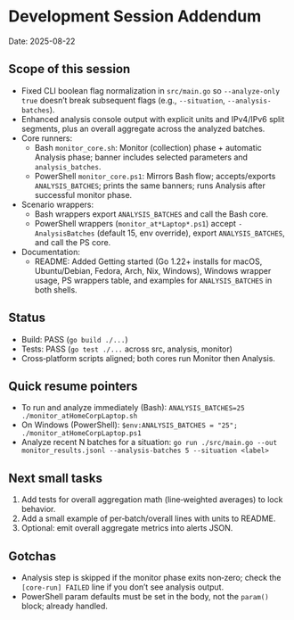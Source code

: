 # Development Session Addendum
Date: 2025-08-22

## Scope of this session
- Fixed CLI boolean flag normalization in `src/main.go` so `--analyze-only true` doesn’t break subsequent flags (e.g., `--situation`, `--analysis-batches`).
- Enhanced analysis console output with explicit units and IPv4/IPv6 split segments, plus an overall aggregate across the analyzed batches.
- Core runners:
  - Bash `monitor_core.sh`: Monitor (collection) phase + automatic Analysis phase; banner includes selected parameters and `analysis_batches`.
  - PowerShell `monitor_core.ps1`: Mirrors Bash flow; accepts/exports `ANALYSIS_BATCHES`; prints the same banners; runs Analysis after successful monitor phase.
- Scenario wrappers:
  - Bash wrappers export `ANALYSIS_BATCHES` and call the Bash core.
  - PowerShell wrappers (`monitor_at*Laptop*.ps1`) accept `-AnalysisBatches` (default 15, env override), export `ANALYSIS_BATCHES`, and call the PS core.
- Documentation:
  - README: Added Getting started (Go 1.22+ installs for macOS, Ubuntu/Debian, Fedora, Arch, Nix, Windows), Windows wrapper usage, PS wrappers table, and examples for `ANALYSIS_BATCHES` in both shells.

## Status
- Build: PASS (`go build ./...`)
- Tests: PASS (`go test ./...` across src, analysis, monitor)
- Cross‑platform scripts aligned; both cores run Monitor then Analysis.

## Quick resume pointers
- To run and analyze immediately (Bash): `ANALYSIS_BATCHES=25 ./monitor_atHomeCorpLaptop.sh`
- On Windows (PowerShell): `$env:ANALYSIS_BATCHES = "25"; ./monitor_atHomeCorpLaptop.ps1`
- Analyze recent N batches for a situation: `go run ./src/main.go --out monitor_results.jsonl --analysis-batches 5 --situation <label>`

## Next small tasks
1) Add tests for overall aggregation math (line‑weighted averages) to lock behavior.
2) Add a small example of per‑batch/overall lines with units to README.
3) Optional: emit overall aggregate metrics into alerts JSON.

## Gotchas
- Analysis step is skipped if the monitor phase exits non‑zero; check the `[core-run] FAILED` line if you don’t see analysis output.
- PowerShell param defaults must be set in the body, not the `param()` block; already handled.
